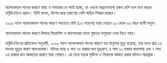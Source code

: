 অ্যালকোহল পানের কারণে স্বাস্থ্য ও সমাজের যে ক্ষতি হচ্ছে, তা এখনো অগ্রহণযোগ্য রকম বেশি বলে মনে করেন ডব্লিউএইচও প্রধান। তিনি বলেন, বিশেষ করে তরুণেরা বেশি ক্ষতির শিকার হচ্ছেন।

২০১৯ সালে অ্যালকোহল পানের কারণে সবচেয়ে বেশি (১৩ শতাংশ) মারা গেছেন ২০ থেকে ৩৯ বছর বয়সী মানুষ।

অ্যালকোহল পানের কারণে লিভার সিরোসিস ও ক্যানসারের মতো গুরুতর অসুস্থতা দেখা দিতে পারে।

ডব্লিউএইচওর প্রতিবেদন অনুযায়ী, ২০১৯ সালে অ্যালকোহল পানের কারণে যত মানুষের মৃত্যু হয়েছে, তার মধ্যে প্রায় ১৬ লাখের মৃত্যুর কারণ অসংক্রামক। তাঁদের মধ্যে ৪ লাখ ৭৪ হাজার জন হৃদ্‌রোগ, ৪ লাখ ১০ হাজার ক্যানসার এবং ৭ লাখ ২৪ হাজার জন আঘাতের কারণে মারা গেছেন। এর মধ্যে সড়ক দুর্ঘটনা ও নিজেকে আঘাত করার ঘটনাও অন্তর্ভুক্ত।
